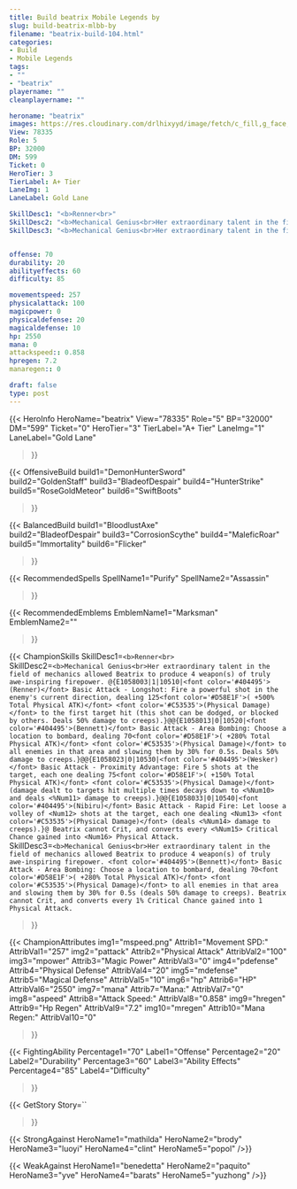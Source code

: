 ```yaml
---
title: Build beatrix Mobile Legends by 
slug: build-beatrix-mlbb-by
filename: "beatrix-build-104.html"
categories: 
- Build 
- Mobile Legends
tags: 
- ""
- "beatrix"
playername: ""
cleanplayername: ""

heroname: "beatrix"
images: https://res.cloudinary.com/drlhixyyd/image/fetch/c_fill,g_face,f_auto/https://cdn2-build.mobagenie.my.id/p/images/banner/full/beatrix.jpg
View: 78335 
Role: 5 
BP: 32000
DM: 599 
Ticket: 0 
HeroTier: 3 
TierLabel: A+ Tier 
LaneImg: 1
LaneLabel: Gold Lane 

SkillDesc1: "<b>Renner<br>"   
SkillDesc2: "<b>Mechanical Genius<br>Her extraordinary talent in the field of mechanics allowed Beatrix to produce 4 weapon(s) of truly awe-inspiring firepower. @{E1058003|1|10510|<font color='#404495'>(Renner)</font> Basic Attack - Longshot: Fire a powerful shot in the enemy's current direction, dealing 125<font color='#D58E1F'>( +500% Total Physical ATK)</font> <font color='#C53535'>(Physical Damage)</font> to the first target hit (this shot can be dodged, or blocked by others. Deals 50% damage to creeps).}@@{E1058013|0|10520|<font color='#404495'>(Bennett)</font> Basic Attack - Area Bombing: Choose a location to bombard, dealing 70<font color='#D58E1F'>( +280% Total Physical ATK)</font> <font color='#C53535'>(Physical Damage)</font> to all enemies in that area and slowing them by 30% for 0.5s. Deals 50% damage to creeps.}@@{E1058023|0|10530|<font color='#404495'>(Wesker)</font> Basic Attack - Proximity Advantage: Fire 5 shots at the target, each one dealing 75<font color='#D58E1F'>( +150% Total Physical ATK)</font> <font color='#C53535'>(Physical Damage)</font> (damage dealt to targets hit multiple times decays down to <%Num10> and deals <%Num11> damage to creeps).}@@{E1058033|0|10540|<font color='#404495'>(Nibiru)</font> Basic Attack - Rapid Fire: Let loose a volley of <Num12> shots at the target, each one dealing <Num13> <font color='#C53535'>(Physical Damage)</font> (deals <%Num14> damage to creeps).}@ Beatrix cannot Crit, and converts every <%Num15> Critical Chance gained into <Num16> Physical Attack."   
SkillDesc3: "<b>Mechanical Genius<br>Her extraordinary talent in the field of mechanics allowed Beatrix to produce 4 weapon(s) of truly awe-inspiring firepower. <font color='#404495'>(Bennett)</font> Basic Attack - Area Bombing: Choose a location to bombard, dealing 70<font color='#D58E1F'>( +280% Total Physical ATK)</font> <font color='#C53535'>(Physical Damage)</font> to all enemies in that area and slowing them by 30% for 0.5s (deals 50% damage to creeps). Beatrix cannot Crit, and converts every 1% Critical Chance gained into 1 Physical Attack."   


offense: 70 
durability: 20 
abilityeffects: 60 
difficulty: 85 

movementspeed: 257
physicalattack: 100
magicpower: 0
physicaldefense: 20
magicaldefense: 10
hp: 2550
mana: 0
attackspeed:: 0.858
hpregen: 7.2
manaregen:: 0

draft: false
type: post
---
```


{{< HeroInfo 
HeroName="beatrix" 
View="78335" 
Role="5" 
BP="32000" 
DM="599" 
Ticket="0" 
HeroTier="3" 
TierLabel="A+ Tier" 
LaneImg="1" 
LaneLabel="Gold Lane" 
>}}
 
{{< OffensiveBuild 
build1="DemonHunterSword"  
build2="GoldenStaff" 
build3="BladeofDespair" 
build4="HunterStrike" 
build5="RoseGoldMeteor" 
build6="SwiftBoots" 
>}} 

{{< BalancedBuild 
build1="BloodlustAxe"  
build2="BladeofDespair" 
build3="CorrosionScythe" 
build4="MaleficRoar" 
build5="Immortality" 
build6="Flicker" 
>}}


{{< RecommendedSpells 
SpellName1="Purify" 
SpellName2="Assassin" 
>}}  

{{< RecommendedEmblems 
EmblemName1="Marksman" 
EmblemName2="" 
>}}   

{{< ChampionSkills 
SkillDesc1=`<b>Renner<br>`   
SkillDesc2=`<b>Mechanical Genius<br>Her extraordinary talent in the field of mechanics allowed Beatrix to produce 4 weapon(s) of truly awe-inspiring firepower. @{E1058003|1|10510|<font color='#404495'>(Renner)</font> Basic Attack - Longshot: Fire a powerful shot in the enemy's current direction, dealing 125<font color='#D58E1F'>( +500% Total Physical ATK)</font> <font color='#C53535'>(Physical Damage)</font> to the first target hit (this shot can be dodged, or blocked by others. Deals 50% damage to creeps).}@@{E1058013|0|10520|<font color='#404495'>(Bennett)</font> Basic Attack - Area Bombing: Choose a location to bombard, dealing 70<font color='#D58E1F'>( +280% Total Physical ATK)</font> <font color='#C53535'>(Physical Damage)</font> to all enemies in that area and slowing them by 30% for 0.5s. Deals 50% damage to creeps.}@@{E1058023|0|10530|<font color='#404495'>(Wesker)</font> Basic Attack - Proximity Advantage: Fire 5 shots at the target, each one dealing 75<font color='#D58E1F'>( +150% Total Physical ATK)</font> <font color='#C53535'>(Physical Damage)</font> (damage dealt to targets hit multiple times decays down to <%Num10> and deals <%Num11> damage to creeps).}@@{E1058033|0|10540|<font color='#404495'>(Nibiru)</font> Basic Attack - Rapid Fire: Let loose a volley of <Num12> shots at the target, each one dealing <Num13> <font color='#C53535'>(Physical Damage)</font> (deals <%Num14> damage to creeps).}@ Beatrix cannot Crit, and converts every <%Num15> Critical Chance gained into <Num16> Physical Attack.`   
SkillDesc3=`<b>Mechanical Genius<br>Her extraordinary talent in the field of mechanics allowed Beatrix to produce 4 weapon(s) of truly awe-inspiring firepower. <font color='#404495'>(Bennett)</font> Basic Attack - Area Bombing: Choose a location to bombard, dealing 70<font color='#D58E1F'>( +280% Total Physical ATK)</font> <font color='#C53535'>(Physical Damage)</font> to all enemies in that area and slowing them by 30% for 0.5s (deals 50% damage to creeps). Beatrix cannot Crit, and converts every 1% Critical Chance gained into 1 Physical Attack.`   
 
>}}

{{< ChampionAttributes
img1="mspeed.png" Attrib1="Movement SPD:" AttribVal1="257"
img2="pattack" Attrib2="Physical Attack" AttribVal2="100"
img3="mpower" Attrib3="Magic Power" AttribVal3="0"
img4="pdefense" Attrib4="Physical Defense" AttribVal4="20"
img5="mdefense" Attrib5="Magical Defense" AttribVal5="10"
img6="hp" Attrib6="HP" AttribVal6="2550"
img7="mana" Attrib7="Mana:" AttribVal7="0"
img8="aspeed" Attrib8="Attack Speed:" AttribVal8="0.858"
img9="hregen" Attrib9="Hp Regen" AttribVal9="7.2"
img10="mregen" Attrib10="Mana Regen:" AttribVal10="0"
>}}


{{< FightingAbility
Percentage1="70" Label1="Offense"
Percentage2="20" Label2="Durability"
Percentage3="60" Label3="Ability Effects"
Percentage4="85" Label4="Difficulty"
 >}}

{{< GetStory 
Story=`` 
>}}

{{< StrongAgainst 
HeroName1="mathilda"
HeroName2="brody"
HeroName3="luoyi"
HeroName4="clint"
HeroName5="popol"
/>}}

{{< WeakAgainst
HeroName1="benedetta"
HeroName2="paquito"
HeroName3="yve"
HeroName4="barats"
HeroName5="yuzhong"
/>}}
